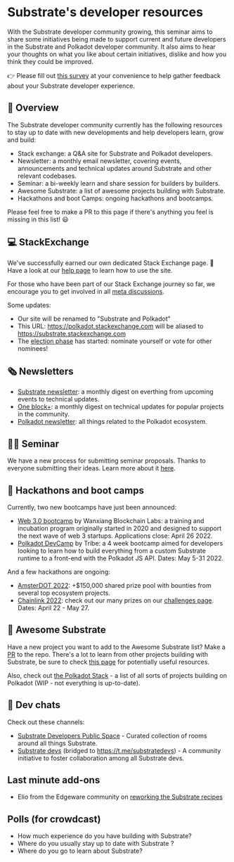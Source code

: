 # Substrate's developer resources 

With the Substrate developer community growing, this seminar aims to share some initiatives being made to support current and future developers in the Substrate and Polkadot developer community.
It also aims to hear your thoughts on what you like about certain initiatives, dislike and how you think they could be improved.

👉 Please fill out [this survey](https://docs.google.com/forms/d/1G-VW8IU1JHegcOtYbshFwdja59_sZPiQIJvfhrsyn8Q/edit) at your convenience to help gather feedback about your Substrate developer experience.

## 🔎 Overview

The Substrate developer community currently has the following resources to stay up to date with new developments and help developers learn, grow and build:

- Stack exchange: a Q&A site for Substrate and Polkadot developers.
- Newsletter: a monthly email newsletter, covering events, announcements and technical updates around Substrate and other relevant codebases.
- Seminar: a bi-weekly learn and share session for builders by builders.
- Awesome Substrate: a list of awesome projects building with Substrate.
- Hackathons and boot Camps: ongoing hackathons and bootcamps.

Please feel free to make a PR to this page if there's anything you feel is missing in this list! 😃

## 💻 StackExchange 

We've successfully earned our own dedicated Stack Exchange page. 🎉
Have a look at our [help page](https://substrate.stackexchange.com/help/on-topic) to learn how to use the site.

For those who have been part of our Stack Exchange journey so far, we encourage you to get involved in all [meta discussions](https://substrate.meta.stackexchange.com/).

Some updates:
- Our site will be renamed to "Substrate and Polkadot"
- This URL: https://polkadot.stackexchange.com will be aliased to https://substrate.stackexchange.com
- The [election phase](https://substrate.stackexchange.com/election/1) has started: nominate yourself or vote for other nominees!

## 🗞 Newsletters

- [Substrate newsletter](https://substrate.io/ecosystem/connect/newsletter/): a monthly digest on everthing from upcoming events to technical updates.
- [One block+](https://medium.com/@OneBlockplus): a monthly digest on technical updates for popular projects in the community.
- [Polkadot newsletter](https://info.polkadot.network/subscribe): all things related to the Polkadot ecosystem.

## 👨‍🏫 Seminar

We have a new process for submitting seminar proposals.
Thanks to everyone submitting their ideas.
Learn more about it [here](https://github.com/substrate-developer-hub/substrate-seminar).

## 📆 Hackathons and boot camps

Currently, two new bootcamps have just been announced: 

- [Web 3.0 bootcamp](https://medium.com/@OneBlockplus/registration-open-for-web3-0-bootcamp-2022-96fca990a65d) by Wanxiang Blockchain Labs: a training and incubation program originally started in 2020 and designed to support the next wave of web 3 startups. Applications close: April 26 2022.
- [Polkadot DevCamp](https://medium.com/polkadot-network/polkadot-devcamp-1489a1f8eef2) by Tribe: a 4 week bootcamp aimed for developers looking to learn how to build everything from a custom Substrate runtime to a front-end with the Polkadot JS API. Dates: May 5-31 2022.

And a few hackathons are ongoing:

- [AmsterDOT 2022](https://dorahacks.io/hackathon/22/): +$150,000 shared prize pool with bounties from several top ecosystem projects.
- [Chainlink 2022](https://chain.link/hackathon): check out our many prizes on our [challenges page](https://github.com/paritytech/chainlink-hackathon-2022/blob/main/challenges/README.md). Dates: April 22 - May 27.

## 🤩 Awesome Substrate 

Have a new project you want to add to the Awesome Substrate list? Make a [PR](https://github.com/substrate-developer-hub/awesome-substrate/pulls) to the repo.
There's a lot to learn from other projects building with Substrate, be sure to check [this page](https://github.com/substrate-developer-hub/awesome-substrate) for potentially useful resources. 

Also, check out [the Polkadot Stack](https://github.com/w3f/Grants-Program/blob/master/docs/polkadot_stack.md) - a list of all sorts of projects building on Polkadot (WIP - not everything is up-to-date).

## 💬 Dev chats

Check out these channels:
- [Substrate Developers Public Space](https://matrix.to/#/#substrate-builders-space:matrix.parity.io) - Curated collection of rooms around all things Substrate.
- [Substrate devs](https://matrix.to/#/#substratedevs:matrix.org) (bridged to https://t.me/substratedevs) - A community initiative to foster collaboration among all Substrate devs.

## Last minute add-ons

- Elio from the Edgeware community on [reworking the Substrate recipes](
https://gov.edgewa.re/discussion/4107-proposal-kabocha-kitchen-node-substrate-recipes)


## Polls (for crowdcast)

* How much experience do you have building with Substrate?
* Where do you usually stay up to date with Substrate ? 
* Where do you go to learn about Substrate?


